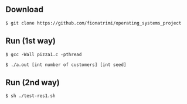 ## Download
```$ git clone https://github.com/fionatrimi/operating_systems_project```

## Run (1st way)

```$ gcc -Wall pizza1.c -pthread```

```$ ./a.out [int number of customers] [int seed]```

## Run (2nd way)
```$ sh ./test-res1.sh```
